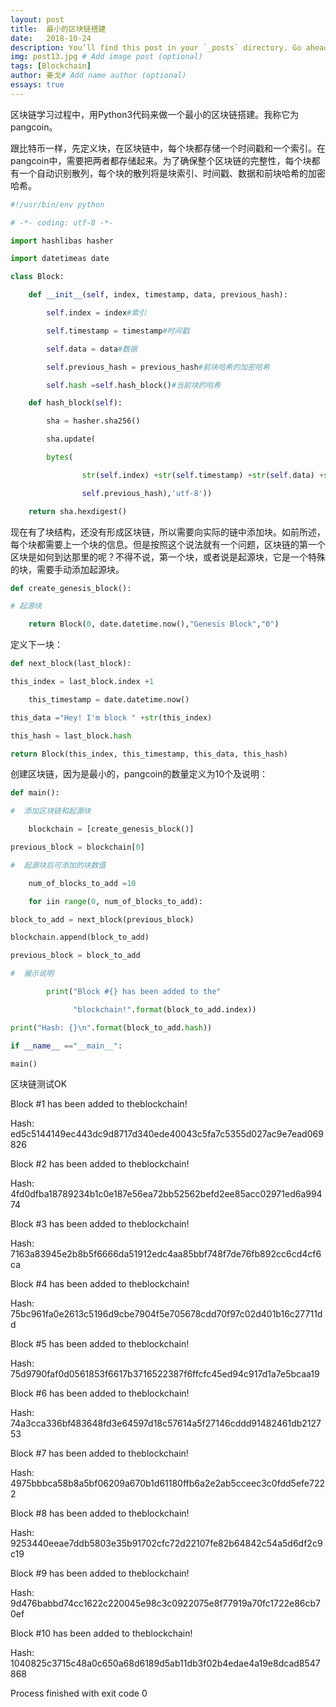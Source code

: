 ```yaml
---
layout: post
title:  最小的区块链搭建
date:   2018-10-24
description: You’ll find this post in your `_posts` directory. Go ahead and edit it and re-build the site to see your changes. # Add post description (optional)
img: post13.jpg # Add image post (optional)
tags: [Blockchain]
author: 姜戈# Add name author (optional)
essays: true
---
```

区块链学习过程中，用Python3代码来做一个最小的区块链搭建。我称它为pangcoin。

跟比特币一样，先定义块，在区块链中，每个块都存储一个时间戳和一个索引。在pangcoin中，需要把两者都存储起来。为了确保整个区块链的完整性，每个块都有一个自动识别散列，每个块的散列将是块索引、时间戳、数据和前块哈希的加密哈希。
```python
#!/usr/bin/env python

# -*- coding: utf-8 -*-

import hashlibas hasher

import datetimeas date

class Block:

    def __init__(self, index, timestamp, data, previous_hash):

        self.index = index#索引

        self.timestamp = timestamp#时间戳

        self.data = data#数据

        self.previous_hash = previous_hash#前块哈希的加密哈希

        self.hash =self.hash_block()#当前块的哈希

    def hash_block(self):

        sha = hasher.sha256()

        sha.update(

        bytes(

                str(self.index) +str(self.timestamp) +str(self.data) +str(

                self.previous_hash),'utf-8'))

    return sha.hexdigest()
```
现在有了块结构，还没有形成区块链，所以需要向实际的链中添加块。如前所述，每个块都需要上一个块的信息。但是按照这个说法就有一个问题，区块链的第一个区块是如何到达那里的呢？不得不说，第一个块，或者说是起源块，它是一个特殊的块，需要手动添加起源块。
```python
def create_genesis_block():

# 起源块

    return Block(0, date.datetime.now(),"Genesis Block","0")
```
定义下一块：
```python
def next_block(last_block):

this_index = last_block.index +1

    this_timestamp = date.datetime.now()

this_data ="Hey! I'm block " +str(this_index)

this_hash = last_block.hash

return Block(this_index, this_timestamp, this_data, this_hash)
```
创建区块链，因为是最小的，pangcoin的数量定义为10个及说明：
```python
def main():

#  添加区块链和起源块

    blockchain = [create_genesis_block()]

previous_block = blockchain[0]

#  起源块后可添加的块数值

    num_of_blocks_to_add =10

    for iin range(0, num_of_blocks_to_add):

block_to_add = next_block(previous_block)

blockchain.append(block_to_add)

previous_block = block_to_add

#  展示说明

        print("Block #{} has been added to the"

              "blockchain!".format(block_to_add.index))

print("Hash: {}\n".format(block_to_add.hash))

if __name__ =="__main__":

main()
```
区块链测试OK

Block #1 has been added to theblockchain!

Hash: ed5c5144149ec443dc9d8717d340ede40043c5fa7c5355d027ac9e7ead069826

Block #2 has been added to theblockchain!

Hash: 4fd0dfba18789234b1c0e187e56ea72bb52562befd2ee85acc02971ed6a99474

Block #3 has been added to theblockchain!

Hash: 7163a83945e2b8b5f6666da51912edc4aa85bbf748f7de76fb892cc6cd4cf6ca

Block #4 has been added to theblockchain!

Hash: 75bc961fa0e2613c5196d9cbe7904f5e705678cdd70f97c02d401b16c27711dd

Block #5 has been added to theblockchain!

Hash: 75d9790faf0d0561853f6617b3716522387f6ffcfc45ed94c917d1a7e5bcaa19

Block #6 has been added to theblockchain!

Hash: 74a3cca336bf483648fd3e64597d18c57614a5f27146cddd91482461db212753

Block #7 has been added to theblockchain!

Hash: 4975bbbca58b8a5bf06209a670b1d61180ffb6a2e2ab5cceec3c0fdd5efe7222

Block #8 has been added to theblockchain!

Hash: 9253440eeae7ddb5803e35b91702cfc72d22107fe82b64842c54a5d6df2c9c19

Block #9 has been added to theblockchain!

Hash: 9d476babbd74cc1622c220045e98c3c0922075e8f77919a70fc1722e86cb70ef

Block #10 has been added to theblockchain!

Hash: 1040825c3715c48a0c650a68d6189d5ab11db3f02b4edae4a19e8dcad8547868

Process finished with exit code 0
